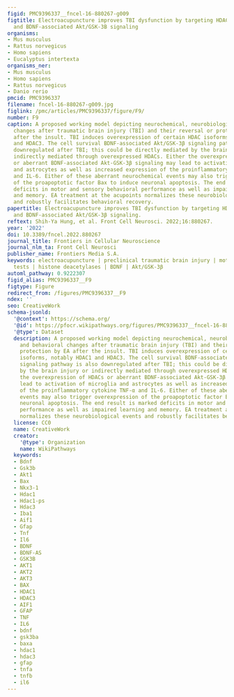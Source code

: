 ```yaml
---
figid: PMC9396337__fncel-16-880267-g009
figtitle: Electroacupuncture improves TBI dysfunction by targeting HDAC overexpression
  and BDNF-associated Akt/GSK-3B signaling
organisms:
- Mus musculus
- Rattus norvegicus
- Homo sapiens
- Eucalyptus intertexta
organisms_ner:
- Mus musculus
- Homo sapiens
- Rattus norvegicus
- Danio rerio
pmcid: PMC9396337
filename: fncel-16-880267-g009.jpg
figlink: /pmc/articles/PMC9396337/figure/F9/
number: F9
caption: A proposed working model depicting neurochemical, neurobiological, and behavioral
  changes after traumatic brain injury (TBI) and their reversal or protection by EA
  after the insult. TBI induces overexpression of certain HDAC isoforms, notably HDAC1
  and HDAC3. The cell survival BDNF-associated Akt/GSK-3β signaling pathway is also
  downregulated after TBI; this could be directly mediated by the brain injury or
  indirectly mediated through overexpressed HDACs. Either the overexpression of HDACs
  or aberrant BDNF-associated Akt-GSK-3β signaling may lead to activation of microglia
  and astrocytes as well as increased expression of the proinflammatory cytokine TNF-α
  and IL-6. Either of these aberrant neurochemical events may also trigger overexpression
  of the proapoptotic factor Bax to induce neuronal apoptosis. The end result is marked
  deficits in motor and sensory behavioral performance as well as impaired learning
  and memory. EA treatment at the acupoints normalizes these neurobiological events
  and robustly facilitates behavioral recovery.
papertitle: Electroacupuncture improves TBI dysfunction by targeting HDAC overexpression
  and BDNF-associated Akt/GSK-3β signaling.
reftext: Shih-Ya Hung, et al. Front Cell Neurosci. 2022;16:880267.
year: '2022'
doi: 10.3389/fncel.2022.880267
journal_title: Frontiers in Cellular Neuroscience
journal_nlm_ta: Front Cell Neurosci
publisher_name: Frontiers Media S.A.
keywords: electroacupuncture | preclinical traumatic brain injury | motor function
  tests | histone deacetylases | BDNF | Akt/GSK-3β
automl_pathway: 0.9222307
figid_alias: PMC9396337__F9
figtype: Figure
redirect_from: /figures/PMC9396337__F9
ndex: ''
seo: CreativeWork
schema-jsonld:
  '@context': https://schema.org/
  '@id': https://pfocr.wikipathways.org/figures/PMC9396337__fncel-16-880267-g009.html
  '@type': Dataset
  description: A proposed working model depicting neurochemical, neurobiological,
    and behavioral changes after traumatic brain injury (TBI) and their reversal or
    protection by EA after the insult. TBI induces overexpression of certain HDAC
    isoforms, notably HDAC1 and HDAC3. The cell survival BDNF-associated Akt/GSK-3β
    signaling pathway is also downregulated after TBI; this could be directly mediated
    by the brain injury or indirectly mediated through overexpressed HDACs. Either
    the overexpression of HDACs or aberrant BDNF-associated Akt-GSK-3β signaling may
    lead to activation of microglia and astrocytes as well as increased expression
    of the proinflammatory cytokine TNF-α and IL-6. Either of these aberrant neurochemical
    events may also trigger overexpression of the proapoptotic factor Bax to induce
    neuronal apoptosis. The end result is marked deficits in motor and sensory behavioral
    performance as well as impaired learning and memory. EA treatment at the acupoints
    normalizes these neurobiological events and robustly facilitates behavioral recovery.
  license: CC0
  name: CreativeWork
  creator:
    '@type': Organization
    name: WikiPathways
  keywords:
  - Bdnf
  - Gsk3b
  - Akt1
  - Bax
  - Nkx3-1
  - Hdac1
  - Hdac1-ps
  - Hdac3
  - Iba1
  - Aif1
  - Gfap
  - Tnf
  - Il6
  - BDNF
  - BDNF-AS
  - GSK3B
  - AKT1
  - AKT2
  - AKT3
  - BAX
  - HDAC1
  - HDAC3
  - AIF1
  - GFAP
  - TNF
  - IL6
  - bdnf
  - gsk3ba
  - baxa
  - hdac1
  - hdac3
  - gfap
  - tnfa
  - tnfb
  - il6
---
```

